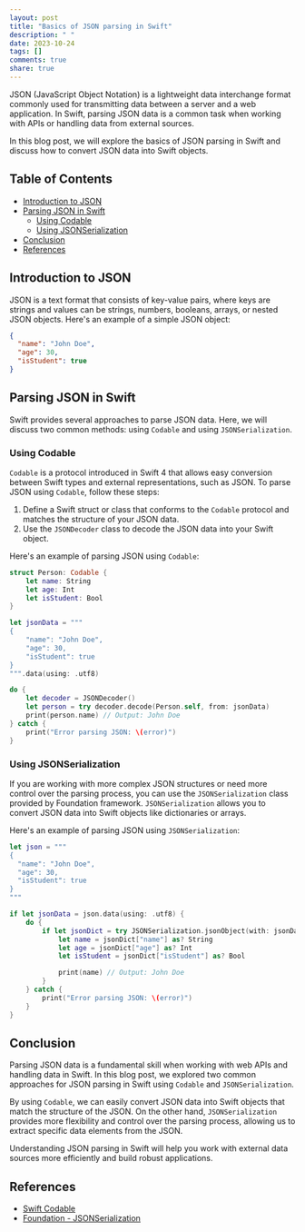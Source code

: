 ```yaml
---
layout: post
title: "Basics of JSON parsing in Swift"
description: " "
date: 2023-10-24
tags: []
comments: true
share: true
---
```


JSON (JavaScript Object Notation) is a lightweight data interchange format commonly used for transmitting data between a server and a web application. In Swift, parsing JSON data is a common task when working with APIs or handling data from external sources.

In this blog post, we will explore the basics of JSON parsing in Swift and discuss how to convert JSON data into Swift objects.

## Table of Contents
- [Introduction to JSON](#introduction-to-json)
- [Parsing JSON in Swift](#parsing-json-in-swift)
  - [Using Codable](#using-codable)
  - [Using JSONSerialization](#using-jsonserialization)
- [Conclusion](#conclusion)
- [References](#references)

## Introduction to JSON

JSON is a text format that consists of key-value pairs, where keys are strings and values can be strings, numbers, booleans, arrays, or nested JSON objects. Here's an example of a simple JSON object:

```json
{
  "name": "John Doe",
  "age": 30,
  "isStudent": true
}
```

## Parsing JSON in Swift

Swift provides several approaches to parse JSON data. Here, we will discuss two common methods: using `Codable` and using `JSONSerialization`.

### Using Codable

`Codable` is a protocol introduced in Swift 4 that allows easy conversion between Swift types and external representations, such as JSON. To parse JSON using `Codable`, follow these steps:

1. Define a Swift struct or class that conforms to the `Codable` protocol and matches the structure of your JSON data.
2. Use the `JSONDecoder` class to decode the JSON data into your Swift object.

Here's an example of parsing JSON using `Codable`:

```swift
struct Person: Codable {
    let name: String
    let age: Int
    let isStudent: Bool
}

let jsonData = """
{
    "name": "John Doe",
    "age": 30,
    "isStudent": true
}
""".data(using: .utf8)

do {
    let decoder = JSONDecoder()
    let person = try decoder.decode(Person.self, from: jsonData)
    print(person.name) // Output: John Doe
} catch {
    print("Error parsing JSON: \(error)")
}
```

### Using JSONSerialization

If you are working with more complex JSON structures or need more control over the parsing process, you can use the `JSONSerialization` class provided by Foundation framework. `JSONSerialization` allows you to convert JSON data into Swift objects like dictionaries or arrays.

Here's an example of parsing JSON using `JSONSerialization`:

```swift
let json = """
{
  "name": "John Doe",
  "age": 30,
  "isStudent": true
}
"""

if let jsonData = json.data(using: .utf8) {
    do {
        if let jsonDict = try JSONSerialization.jsonObject(with: jsonData, options: []) as? [String: Any] {
            let name = jsonDict["name"] as? String
            let age = jsonDict["age"] as? Int
            let isStudent = jsonDict["isStudent"] as? Bool

            print(name) // Output: John Doe
        }
    } catch {
        print("Error parsing JSON: \(error)")
    }
}
```

## Conclusion

Parsing JSON data is a fundamental skill when working with web APIs and handling data in Swift. In this blog post, we explored two common approaches for JSON parsing in Swift using `Codable` and `JSONSerialization`.

By using `Codable`, we can easily convert JSON data into Swift objects that match the structure of the JSON. On the other hand, `JSONSerialization` provides more flexibility and control over the parsing process, allowing us to extract specific data elements from the JSON.

Understanding JSON parsing in Swift will help you work with external data sources more efficiently and build robust applications.

## References

- [Swift Codable](https://developer.apple.com/documentation/swift/codable)
- [Foundation - JSONSerialization](https://developer.apple.com/documentation/foundation/jsonserialization)
